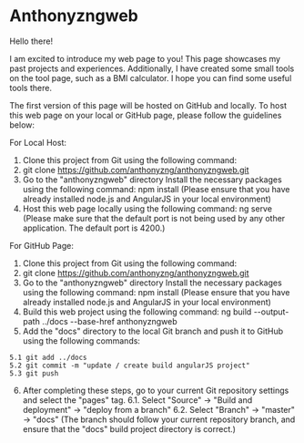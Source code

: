 # Anthonyzngweb
Hello there!

I am excited to introduce my web page to you! This page showcases my past projects and experiences. Additionally, I have created some small tools on the tool page, such as a BMI calculator. I hope you can find some useful tools there.

The first version of this page will be hosted on GitHub and locally. To host this web page on your local or GitHub page, please follow the guidelines below:

For Local Host:

   1. Clone this project from Git using the following command:
   2. git clone https://github.com/anthonyzng/anthonyzngweb.git
   3. Go to the "anthonyzngweb" directory
    Install the necessary packages using the following command:
    npm install
    (Please ensure that you have already installed node.js and AngularJS in your local environment)
   4. Host this web page locally using the following command:
    ng serve
    (Please make sure that the default port is not being used by any other application. The default port is 4200.)

For GitHub Page:

   1. Clone this project from Git using the following command:
   2. git clone https://github.com/anthonyzng/anthonyzngweb.git
   3. Go to the "anthonyzngweb" directory
    Install the necessary packages using the following command:
    npm install
    (Please ensure that you have already installed node.js and AngularJS in your local environment)
   4. Build this web project using the following command:
    ng build --output-path ../docs --base-href anthonyzngweb
   5. Add the "docs" directory to the local Git branch and push it to GitHub using the following commands:

    5.1 git add ../docs
    5.2 git commit -m "update / create build angularJS project"
    5.3 git push

   6. After completing these steps, go to your current Git repository settings and select the "pages" tag.
    6.1. Select "Source" -> "Build and deployment" -> "deploy from a branch"
    6.2. Select "Branch" -> "master" -> "docs" (The branch should follow your current repository branch, and ensure that the "docs" build project directory is correct.)
